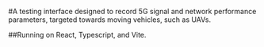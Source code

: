 #A testing interface designed to record 5G signal and network performance parameters, targeted towards moving vehicles, such as UAVs.

##Running on React, Typescript, and Vite.
